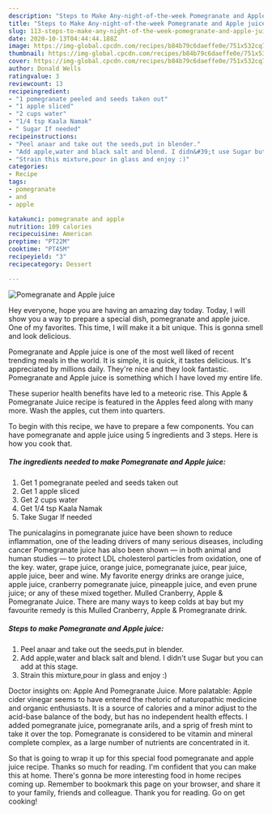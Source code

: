 ```yaml
---
description: "Steps to Make Any-night-of-the-week Pomegranate and Apple juice"
title: "Steps to Make Any-night-of-the-week Pomegranate and Apple juice"
slug: 113-steps-to-make-any-night-of-the-week-pomegranate-and-apple-juice
date: 2020-10-13T04:44:44.188Z
image: https://img-global.cpcdn.com/recipes/b84b79c6daeffe0e/751x532cq70/pomegranate-and-apple-juice-recipe-main-photo.jpg
thumbnail: https://img-global.cpcdn.com/recipes/b84b79c6daeffe0e/751x532cq70/pomegranate-and-apple-juice-recipe-main-photo.jpg
cover: https://img-global.cpcdn.com/recipes/b84b79c6daeffe0e/751x532cq70/pomegranate-and-apple-juice-recipe-main-photo.jpg
author: Donald Wells
ratingvalue: 3
reviewcount: 13
recipeingredient:
- "1 pomegranate peeled and seeds taken out"
- "1 apple sliced"
- "2 cups water"
- "1/4 tsp Kaala Namak"
- " Sugar If needed"
recipeinstructions:
- "Peel anaar and take out the seeds,put in blender."
- "Add apple,water and black salt and blend. I didn&#39;t use Sugar but you can add at this stage."
- "Strain this mixture,pour in glass and enjoy :)"
categories:
- Recipe
tags:
- pomegranate
- and
- apple

katakunci: pomegranate and apple 
nutrition: 109 calories
recipecuisine: American
preptime: "PT22M"
cooktime: "PT45M"
recipeyield: "3"
recipecategory: Dessert

---
```



![Pomegranate and Apple juice](https://img-global.cpcdn.com/recipes/b84b79c6daeffe0e/751x532cq70/pomegranate-and-apple-juice-recipe-main-photo.jpg)

Hey everyone, hope you are having an amazing day today. Today, I will show you a way to prepare a special dish, pomegranate and apple juice. One of my favorites. This time, I will make it a bit unique. This is gonna smell and look delicious.

Pomegranate and Apple juice is one of the most well liked of recent trending meals in the world. It is simple, it is quick, it tastes delicious. It's appreciated by millions daily. They're nice and they look fantastic. Pomegranate and Apple juice is something which I have loved my entire life.

These superior health benefits have led to a meteoric rise. This Apple &amp; Pomegranate Juice recipe is featured in the Apples feed along with many more. Wash the apples, cut them into quarters.


To begin with this recipe, we have to prepare a few components. You can have pomegranate and apple juice using 5 ingredients and 3 steps. Here is how you cook that.

<!--inarticleads1-->

##### The ingredients needed to make Pomegranate and Apple juice:

1. Get 1 pomegranate peeled and seeds taken out
1. Get 1 apple sliced
1. Get 2 cups water
1. Get 1/4 tsp Kaala Namak
1. Take  Sugar If needed


The punicalagins in pomegranate juice have been shown to reduce inflammation, one of the leading drivers of many serious diseases, including cancer Pomegranate juice has also been shown — in both animal and human studies — to protect LDL cholesterol particles from oxidation, one of the key. water, grape juice, orange juice, pomegranate juice, pear juice, apple juice, beer and wine. My favorite energy drinks are orange juice, apple juice, cranberry pomegranate juice, pineapple juice, and even prune juice; or any of these mixed together. Mulled Cranberry, Apple &amp; Pomegranate Juice. There are many ways to keep colds at bay but my favourite remedy is this Mulled Cranberry, Apple &amp; Promegranate drink. 

<!--inarticleads2-->

##### Steps to make Pomegranate and Apple juice:

1. Peel anaar and take out the seeds,put in blender.
1. Add apple,water and black salt and blend. I didn&#39;t use Sugar but you can add at this stage.
1. Strain this mixture,pour in glass and enjoy :)


Doctor insights on: Apple And Pomegranate Juice. More palatable: Apple cider vinegar seems to have entered the rhetoric of naturopathic medicine and organic enthusiasts. It is a source of calories and a minor adjust to the acid-base balance of the body, but has no independent health effects. I added pomegranate juice, pomegranate arils, and a sprig of fresh mint to take it over the top. Pomegranate is considered to be vitamin and mineral complete complex, as a large number of nutrients are concentrated in it. 

So that is going to wrap it up for this special food pomegranate and apple juice recipe. Thanks so much for reading. I'm confident that you can make this at home. There's gonna be more interesting food in home recipes coming up. Remember to bookmark this page on your browser, and share it to your family, friends and colleague. Thank you for reading. Go on get cooking!
